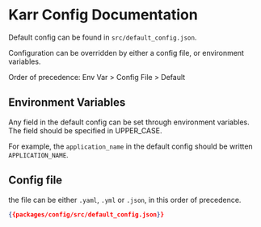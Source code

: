 # Karr Config Documentation

Default config can be found in `src/default_config.json`.

Configuration can be overridden by either a config file, or environment
variables.

Order of precedence: Env Var > Config File > Default

## Environment Variables

Any field in the default config can be set through environment variables. The
field should be specified in UPPER_CASE.

For example, the `application_name` in the default config should be written
`APPLICATION_NAME`.

## Config file

the file can be either `.yaml`, `.yml` or `.json`, in this order of precedence.

```json
{{packages/config/src/default_config.json}}
```
